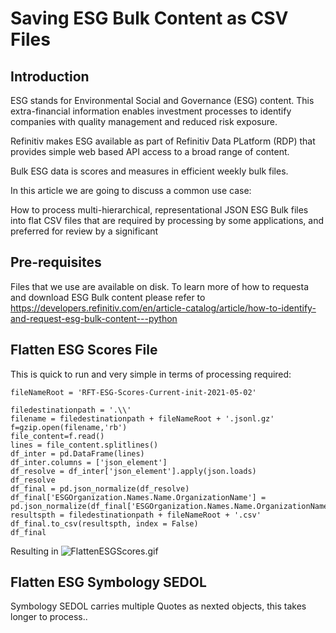 # Saving ESG Bulk Content as CSV Files

## Introduction

ESG stands for Environmental Social and Governance (ESG) content.  This extra-financial information enables investment processes to identify companies with
quality management and reduced risk exposure.

Refinitiv makes ESG available as part of Refinitiv Data PLatform (RDP) that provides simple web based API access to a broad range of content.

Bulk ESG data is scores and measures in efficient weekly bulk files.

In this article we are going to discuss a common use case:

How to process multi-hierarchical, representational JSON ESG Bulk files into flat CSV files that are required by processing by some applications, and preferred for review by a significant 

## Pre-requisites

Files that we use are available on disk. To learn more of how to requesta and download ESG Bulk content please refer to
https://developers.refinitiv.com/en/article-catalog/article/how-to-identify-and-request-esg-bulk-content---python

## Flatten ESG Scores File

This is quick to run and very simple in terms of processing required:
```
fileNameRoot = 'RFT-ESG-Scores-Current-init-2021-05-02'

filedestinationpath = '.\\'
filename = filedestinationpath + fileNameRoot + '.jsonl.gz'
f=gzip.open(filename,'rb')
file_content=f.read()
lines = file_content.splitlines()
df_inter = pd.DataFrame(lines)
df_inter.columns = ['json_element']
df_resolve = df_inter['json_element'].apply(json.loads)
df_resolve
df_final = pd.json_normalize(df_resolve)
df_final['ESGOrganization.Names.Name.OrganizationName'] = pd.json_normalize(df_final['ESGOrganization.Names.Name.OrganizationName'].str[0])
resultspth = filedestinationpath + fileNameRoot + '.csv'
df_final.to_csv(resultspth, index = False)
df_final
```
Resulting in
![FlattenESGScores.gif](https://zfarberov.github.io/ESGBulkAsCSV/FlattenESGScores.gif)
## Flatten ESG Symbology SEDOL

Symbology SEDOL carries multiple Quotes as nexted objects, this takes longer to process..
